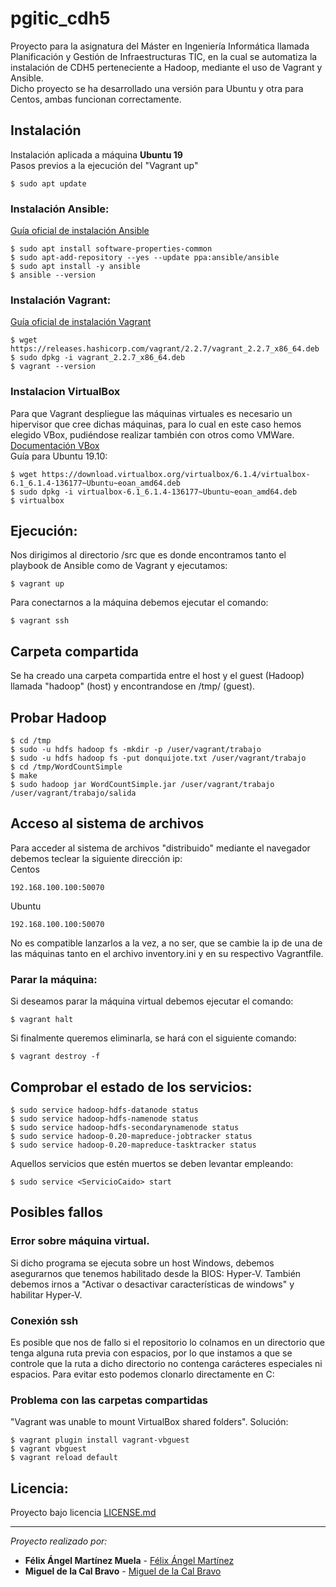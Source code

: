 # pgitic_cdh5
Proyecto para la asignatura del Máster en Ingeniería Informática llamada Planificación y Gestión de Infraestructuras TIC, en la cual se automatiza la instalación de CDH5 perteneciente a Hadoop, mediante el uso de Vagrant y Ansible.<br />
Dicho proyecto se ha desarrollado una versión para Ubuntu y otra para Centos, ambas funcionan correctamente.
## Instalación
Instalación aplicada a máquina **Ubuntu 19**<br />
Pasos previos a la ejecución del "Vagrant up"
``` 
$ sudo apt update
```

### Instalación Ansible:
[Guía oficial de instalación Ansible](https://docs.ansible.com/ansible/latest/installation_guide/intro_installation.html#)
```
$ sudo apt install software-properties-common
$ sudo apt-add-repository --yes --update ppa:ansible/ansible
$ sudo apt install -y ansible
$ ansible --version
```
### Instalación Vagrant:
[Guía oficial de instalación Vagrant](https://www.vagrantup.com/docs/installation)
```
$ wget https://releases.hashicorp.com/vagrant/2.2.7/vagrant_2.2.7_x86_64.deb
$ sudo dpkg -i vagrant_2.2.7_x86_64.deb
$ vagrant --version
```
### Instalacion VirtualBox
Para que Vagrant despliegue las máquinas virtuales es necesario un hipervisor que cree dichas máquinas, para lo cual en este caso hemos elegido VBox, pudiéndose realizar también con otros como VMWare.<br />
[Documentación VBox](https://www.virtualbox.org/wiki/Documentation)<br />
Guía para Ubuntu 19.10:
```
$ wget https://download.virtualbox.org/virtualbox/6.1.4/virtualbox-6.1_6.1.4-136177~Ubuntu~eoan_amd64.deb
$ sudo dpkg -i virtualbox-6.1_6.1.4-136177~Ubuntu~eoan_amd64.deb
$ virtualbox
```

## Ejecución:
Nos dirigimos al directorio /src que es donde encontramos tanto el playbook de Ansible como de Vagrant y ejecutamos:
```
$ vagrant up
```
Para conectarnos a la máquina debemos ejecutar el comando:
```
$ vagrant ssh
```

## Carpeta compartida
Se ha creado una carpeta compartida entre el host y el guest (Hadoop) llamada "hadoop" (host) y encontrandose en /tmp/ (guest).


## Probar Hadoop
```
$ cd /tmp
$ sudo -u hdfs hadoop fs -mkdir -p /user/vagrant/trabajo
$ sudo -u hdfs hadoop fs -put donquijote.txt /user/vagrant/trabajo
$ cd /tmp/WordCountSimple
$ make
$ sudo hadoop jar WordCountSimple.jar /user/vagrant/trabajo /user/vagrant/trabajo/salida

```

## Acceso al sistema de archivos
Para acceder al sistema de archivos "distribuido" mediante el navegador debemos teclear la siguiente dirección ip:<br />
Centos
```
192.168.100.100:50070
```
Ubuntu
```
192.168.100.100:50070
```
No es compatible lanzarlos a la vez, a no ser, que se cambie la ip de una de las máquinas tanto en el archivo inventory.ini y en su respectivo Vagrantfile.
### Parar la máquina:
Si deseamos parar la máquina virtual debemos ejecutar el comando:
```
$ vagrant halt
```
Si finalmente queremos eliminarla, se hará con el siguiente comando:
```
$ vagrant destroy -f
```

## Comprobar el estado de los servicios:
```
$ sudo service hadoop-hdfs-datanode status
$ sudo service hadoop-hdfs-namenode status
$ sudo service hadoop-hdfs-secondarynamenode status
$ sudo service hadoop-0.20-mapreduce-jobtracker status
$ sudo service hadoop-0.20-mapreduce-tasktracker status
```
Aquellos servicios que estén muertos se deben levantar empleando:
```
$ sudo service <ServicioCaido> start
```

## Posibles fallos
### Error sobre máquina virtual.
Si dicho programa se ejecuta sobre un host Windows, debemos asegurarnos que tenemos habilitado desde la BIOS: Hyper-V. También debemos irnos a "Activar o desactivar características de windows" y habilitar Hyper-V.
### Conexión ssh
Es posible que nos de fallo si el repositorio lo colnamos en un directorio que tenga alguna ruta previa con espacios, por lo que instamos a que se controle que la ruta a dicho directorio no contenga carácteres especiales ni espacios. Para evitar esto podemos clonarlo directamente en C:
### Problema con las carpetas compartidas
"Vagrant was unable to mount VirtualBox shared folders".
Solución:
```
$ vagrant plugin install vagrant-vbguest
$ vagrant vbguest
$ vagrant reload default
```

## Licencia:
Proyecto bajo licencia [LICENSE.md](LICENSE.md)

---
_Proyecto realizado por:_
* **Félix Ángel Martínez Muela** - [Félix Ángel Martínez](https://github.com/FelixAngelMartinez)
* **Miguel de la Cal Bravo** - [Miguel de la Cal Bravo](https://gitlab.com/miguelcal97)
